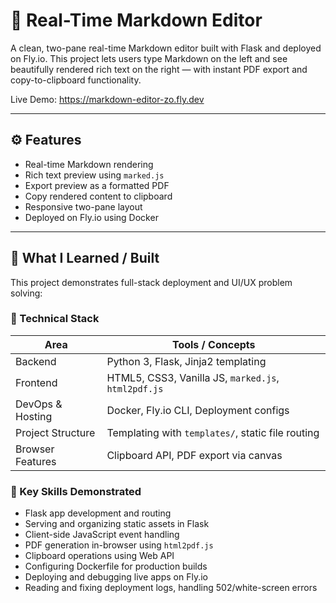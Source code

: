 # 📝 Real-Time Markdown Editor

A clean, two-pane real-time Markdown editor built with Flask and deployed on Fly.io. This project lets users type Markdown on the left and see beautifully rendered rich text on the right — with instant PDF export and copy-to-clipboard functionality.

Live Demo: https://markdown-editor-zo.fly.dev

---

## ⚙️ Features

- Real-time Markdown rendering
- Rich text preview using `marked.js`
- Export preview as a formatted PDF
- Copy rendered content to clipboard
- Responsive two-pane layout
- Deployed on Fly.io using Docker

---

## 🧠 What I Learned / Built

This project demonstrates full-stack deployment and UI/UX problem solving:

### 🔧 Technical Stack

| Area               | Tools / Concepts                                |
|--------------------|--------------------------------------------------|
| Backend            | Python 3, Flask, Jinja2 templating               |
| Frontend           | HTML5, CSS3, Vanilla JS, `marked.js`, `html2pdf.js` |
| DevOps & Hosting   | Docker, Fly.io CLI, Deployment configs           |
| Project Structure  | Templating with `templates/`, static file routing |
| Browser Features   | Clipboard API, PDF export via canvas             |

### 🚀 Key Skills Demonstrated

- Flask app development and routing
- Serving and organizing static assets in Flask
- Client-side JavaScript event handling
- PDF generation in-browser using `html2pdf.js`
- Clipboard operations using Web API
- Configuring Dockerfile for production builds
- Deploying and debugging live apps on Fly.io
- Reading and fixing deployment logs, handling 502/white-screen errors
